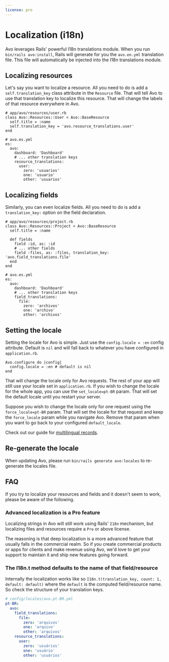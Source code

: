 ```yaml
---
license: pro
---
```


# Localization (i18n)

Avo leverages Rails' powerful I18n translations module. When you run `bin/rails avo:install`, Rails will generate for you the `avo.en.yml` translation file. This file will automatically be injected into the I18n translations module.

## Localizing resources

Let's say you want to localize a resource. All you need to do is add a `self.translation_key` class attribute in the `Resource` file. That will tell Avo to use that translation key to localize this resource. That will change the labels of that resource everywhere in Avo.

```ruby{4}
# app/avo/resources/user.rb
class Avo::Resources::User < Avo::BaseResource
  self.title = :name
  self.translation_key = 'avo.resource_translations.user'
end
```

```yaml{6-10}
# avo.es.yml
es:
  avo:
    dashboard: 'Dashboard'
    # ... other translation keys
    resource_translations:
      user:
        zero: 'usuarios'
        one: 'usuario'
        other: 'usuarios'
```

## Localizing fields

Similarly, you can even localize fields. All you need to do is add a `translation_key:` option on the field declaration.


```ruby{8}
# app/avo/resources/project.rb
class Avo::Resources::Project < Avo::BaseResource
  self.title = :name

  def fields
    field :id, as: :id
    # ... other fields
    field :files, as: :files, translation_key: 'avo.field_translations.file'
  end
end
```

```yaml{6-10}
# avo.es.yml
es:
  avo:
    dashboard: 'Dashboard'
    # ... other translation keys
    field_translations:
      file:
        zero: 'archivos'
        one: 'archivo'
        other: 'archivos'
```

## Setting the locale

Setting the locale for Avo is simple. Just use the `config.locale = :en` config attribute. Default is `nil` and will fall back to whatever you have configured in `application.rb`.

```ruby{2}
Avo.configure do |config|
  config.locale = :en # default is nil
end
```

That will change the locale only for Avo requests. The rest of your app will still use your locale set in `application.rb`. If you wish to change the locale for the whole app, you can use the `set_locale=pt-BR` param. That will set the default locale until you restart your server.

Suppose you wish to change the locale only for one request using the `force_locale=pt-BR` param. That will set the locale for that request and keep the `force_locale` param while you navigate Avo. Remove that param when you want to go back to your configured `default_locale`.

Check out our guide for [multilingual records](recipes/multilingual-content).

## Re-generate the locale

When updating Avo, please run `bin/rails generate avo:locales` to re-generate the locales file.

## FAQ

If you try to localize your resources and fields and it doesn't seem to work, please be aware of the following.

### Advanced localization is a Pro feature

Localizing strings in Avo will still work using Rails' `I18n` mechanism, but localizing files and resources require a `Pro` or above license.

The reasoning is that deep localization is a more advanced feature that usually falls in the commercial realm. So if you create commercial products or apps for clients and make revenue using Avo, we'd love to get your support to maintain it and ship new features going forward.

### The I18n.t method defaults to the name of that field/resource

Internally the localization works like so `I18n.t(translation_key, count: 1, default: default)` where the `default` is the computed field/resource name. So check the structure of your translation keys.

```yaml
# config/locales/avo.pt-BR.yml
pt-BR:
  avo:
    field_translations:
      file:
        zero: 'arquivos'
        one: 'arquivo'
        other: 'arquivos'
    resource_translations:
      user:
        zero: 'usuários'
        one: 'usuário'
        other: 'usuários'
```
